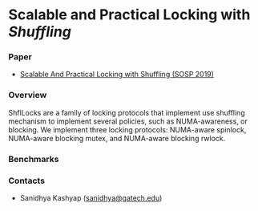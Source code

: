 Scalable and Practical Locking with *Shuffling*
===============================================

### Paper
* [Scalable And Practical Locking with Shuffling (SOSP 2019)]()

### Overview
ShflLocks are a family of locking protocols that
implement use shuffling mechanism to implement several policies,
such as NUMA-awareness, or blocking. We implement three locking
protocols: NUMA-aware spinlock, NUMA-aware blocking mutex,
and NUMA-aware blocking rwlock.

### Benchmarks


### Contacts
- Sanidhya Kashyap (sanidhya@gatech.edu)

